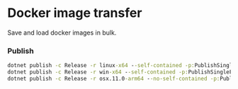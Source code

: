 # Docker image transfer

Save and load docker images in bulk.

### Publish
```cmd
dotnet publish -c Release -r linux-x64 --self-contained -p:PublishSingleFile=true -p:PublishTrimmed=true -p:PublishReadyToRun=true -p:PublishReadyToRunComposite=true
dotnet publish -c Release -r win-x64 --self-contained -p:PublishSingleFile=true -p:PublishTrimmed=true -p:IncludeNativeLibrariesForSelfExtract=true  -p:PublishReadyToRun=true -p:PublishReadyToRunComposite=true
dotnet publish -c Release -r osx.11.0-arm64 --no-self-contained -p:PublishSingleFile=true
```
